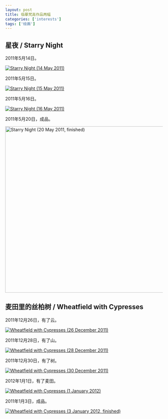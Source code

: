 ```yaml
---
layout: post
title: 临摹梵高作品两幅
categories: ['interests']
tags: ['绘画']
---
```



星夜 / Starry Night
-------------------

2011年5月14日。

<a href="http://www.flickr.com/photos/zhengzhong/6642722371/" title="Starry Night (14 May 2011), on Flickr">
  <img src="http://farm8.staticflickr.com/7010/6642722371_e53decb7df_z.jpg" alt="Starry Night (14 May 2011)"/>
</a>

2011年5月15日。

<a href="http://www.flickr.com/photos/zhengzhong/6642728585/" title="Starry Night (15 May 2011), on Flickr">
  <img src="http://farm8.staticflickr.com/7009/6642728585_fd77dd9731_z.jpg" alt="Starry Night (15 May 2011)"/>
</a>

2011年5月16日。

<a href="http://www.flickr.com/photos/zhengzhong/6642735471/" title="Starry Night (16 May 2011), on Flickr">
  <img src="http://farm8.staticflickr.com/7019/6642735471_015e5d24e4_z.jpg" alt="Starry Night (16 May 2011)"/>
</a>

2011年5月20日，成品。

<a href="http://www.flickr.com/photos/zhengzhong/6642742763/" title="Starry Night (20 May 2011, finished), on Flickr">
  <img src="http://farm8.staticflickr.com/7142/6642742763_2031082c88_z.jpg" width="640" height="533" alt="Starry Night (20 May 2011, finished)"/>
</a>


麦田里的丝柏树 / Wheatfield with Cypresses
----------------------------------------

2011年12月26日，有了云。

<a href="http://www.flickr.com/photos/zhengzhong/6630787553/" title="Wheatfield with Cypresses (26 December 2011), on Flickr">
  <img src="http://farm8.staticflickr.com/7003/6630787553_0dae87f92e_z.jpg" alt="Wheatfield with Cypresses (26 December 2011)"/>
</a>

2011年12月28日，有了山。

<a href="http://www.flickr.com/photos/zhengzhong/6630772449/" title="Wheatfield with Cypresses (28 December 2011), on Flickr">
  <img src="http://farm8.staticflickr.com/7027/6630772449_f0e28ff498_z.jpg" alt="Wheatfield with Cypresses (28 December 2011)"/>
</a>

2011年12月30日，有了树。

<a href="http://www.flickr.com/photos/zhengzhong/6630767861/" title="Wheatfield with Cypresses (30 December 2011), on Flickr">
  <img src="http://farm8.staticflickr.com/7143/6630767861_39e191ffed_z.jpg" alt="Wheatfield with Cypresses (30 December 2011)"/>
</a>

2012年1月1日，有了麦田。

<a href="http://www.flickr.com/photos/zhengzhong/6630762947/" title="Wheatfield with Cypresses (1 January 2012), on Flickr">
  <img src="http://farm8.staticflickr.com/7009/6630762947_00ac0b32d7_z.jpg" alt="Wheatfield with Cypresses (1 January 2012)"/>
</a>

2011年1月3日，成品。

<a href="http://www.flickr.com/photos/zhengzhong/6630752079/" title="Wheatfield with Cypresses (3 January 2012, finished), on Flickr">
  <img src="http://farm8.staticflickr.com/7011/6630752079_df0b239821_z.jpg" alt="Wheatfield with Cypresses (3 January 2012, finished)"/>
</a>
